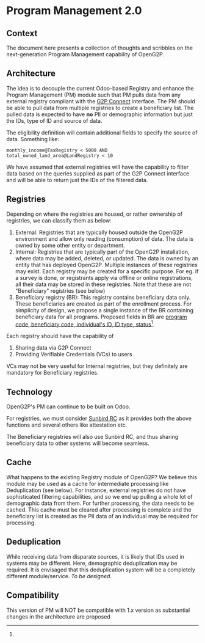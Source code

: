 # Program Management 2.0

## Context

The document here presents a collection of thoughts and scribbles on the next-generation Program Management capability of OpenG2P.

## Architecture

The idea is to decouple the current Odoo-based Registry and enhance the Program Management (PM) module such that PM pulls data from any external registry compliant with the [G2P Connect](https://g2pconnect.global/) interface. The PM should be able to pull data from multiple registries to create a beneficiary list. The pulled data is expected to have **no** PII or demographic information but just the IDs, type of ID and source of data.

The eligibility definition will contain additional fields to specify the source of data. Something like:

```
monthly_income@TaxRegistry < 5000 AND total_owned_land_area@LandRegistry < 10
```

We have assumed that external registries will have the capability to filter data based on the queries supplied as part of the G2P Connect interface and will be able to return just the IDs of the filtered data.

## Registries

Depending on where the registries are housed, or rather ownership of registries, we can classify them as below:

1. External:  Registries that are typically housed outside the OpenG2P environment and allow only reading (consumption) of data.  The data is owned by some other entity or department.
2. Internal:  Registries that are typically part of the OpenG2P installation, where data may be added, deleted, or updated. The data is owned by an entity that has deployed OpenG2P. Multiple instances of these registries may exist. Each registry may be created for a specific purpose. For eg. if a survey is done, or registrants apply via offline or online registrations, all their data may be stored in these registries. Note that these are not "Beneficiary" registries (see below)
3. Beneficiary registry (BR):  This registry contains beneficiary data only. These beneficiaries are created as part of the enrollment process. For simplicity of design, we propose a single instance of the BR containing beneficiary data for all programs. Proposed fields in BR are [program code, beneficiary code, individual's ID, ID type, status](#user-content-fn-1)[^1].

Each registry should have the capability of&#x20;

1. Sharing data via G2P Connect
2. Providing Verifiable Credentials (VCs) to users

VCs may not be very useful for Internal registries, but they definitely are mandatory for Beneficiary registries.&#x20;

## Technology

OpenG2P's PM can continue to be built on Odoo. &#x20;

For registries, we must consider [Sunbird RC](https://docs.sunbirdrc.dev/learn/readme) as it provides both the above functions and several others like attestation etc.&#x20;

The Beneficiary registries will also use Sunbird RC, and thus sharing beneficiary data to other systems will become seamless.

## Cache

What happens to the existing Registry module of OpenG2P?  We believe this module may be used as a cache for intermediate processing like Deduplication (see below).  For instance, external registries do not have sophisticated filtering capabilities, and so we end up pulling a whole lot of demographic data from them. For further processing, the data needs to be cached. This cache must be cleared after processing is complete and the beneficiary list is created as the PII data of an individual may be required for processing.

## Deduplication

While receiving data from disparate sources, it is likely that IDs used in systems may be different. Here, demographic deduplication may be required. It is envisaged that this deduplication system will be a completely different module/service. _To be designed_.

## Compatibility

This version of PM will NOT be compatible with 1.x version as substantial changes in the architecture are proposed





[^1]: 
